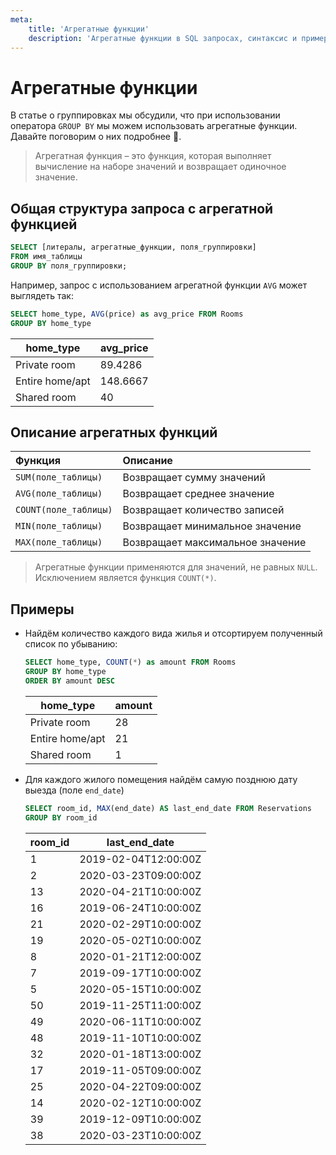 ```yaml
---
meta:
    title: 'Агрегатные функции'
    description: 'Агрегатные функции в SQL запросах, синтаксис и примеры'
---
```


# Агрегатные функции

В статье о группировках мы обсудили, что при использовании оператора `GROUP BY` мы можем использовать агрегатные функции.
Давайте поговорим о них подробнее 🐳.

> Агрегатная функция – это функция, которая выполняет вычисление на наборе значений и возвращает одиночное значение.

## Общая структура запроса с агрегатной функцией

```sql
SELECT [литералы, агрегатные_функции, поля_группировки]
FROM имя_таблицы
GROUP BY поля_группировки;
```

Например, запрос с использованием агрегатной функции `AVG` может выглядеть так:

```sql
SELECT home_type, AVG(price) as avg_price FROM Rooms
GROUP BY home_type
```

| home_type       | avg_price |
| --------------- | --------- |
| Private room    | 89.4286   |
| Entire home/apt | 148.6667  |
| Shared room     | 40        |

## Описание агрегатных функций

| Функция               | Описание                         |
| :-------------------- | :------------------------------- |
| `SUM(поле_таблицы)`   | Возвращает сумму значений        |
| `AVG(поле_таблицы)`   | Возвращает среднее значение      |
| `COUNT(поле_таблицы)` | Возвращает количество записей    |
| `MIN(поле_таблицы)`   | Возвращает минимальное значение  |
| `MAX(поле_таблицы)`   | Возвращает максимальное значение |

> Агрегатные функции применяются для значений, не равных `NULL`. Исключением является функция `COUNT(*)`.

## Примеры

<ERD databaseName="Airbnb" />

-   Найдём количество каждого вида жилья и отсортируем полученный список по убыванию:

    ```sql
    SELECT home_type, COUNT(*) as amount FROM Rooms
    GROUP BY home_type
    ORDER BY amount DESC
    ```

    | home_type       | amount |
    | --------------- | ------ |
    | Private room    | 28     |
    | Entire home/apt | 21     |
    | Shared room     | 1      |

-   Для каждого жилого помещения найдём самую позднюю дату выезда (поле `end_date`)

    ```sql
    SELECT room_id, MAX(end_date) AS last_end_date FROM Reservations
    GROUP BY room_id
    ```

    | room_id | last_end_date        |
    | ------- | -------------------- |
    | 1       | 2019-02-04T12:00:00Z |
    | 2       | 2020-03-23T09:00:00Z |
    | 13      | 2020-04-21T10:00:00Z |
    | 16      | 2019-06-24T10:00:00Z |
    | 21      | 2020-02-29T10:00:00Z |
    | 19      | 2020-05-02T10:00:00Z |
    | 8       | 2020-01-21T12:00:00Z |
    | 7       | 2019-09-17T10:00:00Z |
    | 5       | 2020-05-15T10:00:00Z |
    | 50      | 2019-11-25T11:00:00Z |
    | 49      | 2020-06-11T10:00:00Z |
    | 48      | 2019-11-10T10:00:00Z |
    | 32      | 2020-01-18T13:00:00Z |
    | 17      | 2019-11-05T09:00:00Z |
    | 25      | 2020-04-22T09:00:00Z |
    | 14      | 2020-02-12T10:00:00Z |
    | 39      | 2019-12-09T10:00:00Z |
    | 38      | 2020-03-23T10:00:00Z |
